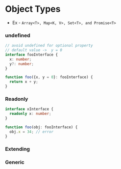 # Object Types

- Ex - `Array<T>, Map<K, V>, Set<T>, and Promise<T>`

<vc-table>
<template v-slot:cola>

```ts
// way 1 - {}
function foo(x: {a: number; b: number}): number {
  // code
}

// way 2 - interface
interface XInterface {
  a: number;
  b: number;
}

function foo(x: XInterface) {
  // code
}
```

</template>
<template v-slot:colb>

```ts
// way 3 - Type alias

type xType = {
  a: number;
  b: number;
};

function foo(x: xType) {
  // code
}
```

</template>
</vc-table>

### undefined

```ts
// avoid undefined for optional property
// default value ->  y = 0
interface fooInterface {
  x: number;
  y?: number;
}

function foo({x, y = 0}: fooInterface) {
  return x + y;
}
```

### Readonly

```ts
interface xInterface {
  readonly x: number;
}

function foo(obj: fooInterface) {
  obj.x = 34; // error
}
```

### Extending

<vc-table>
<template v-slot:cola>

```ts
interface A {
  x: number;
}
interface B {
  y: number;
}

interface Combo extends A, B {}
```

</template>
<template v-slot:colb>

```ts
interface A {
  x: number;
}
interface B {
  y: number;
}
// & = intersection
// almost same as extends
// difference is how error is handled
type Combo = A & B;
```

</template>
</vc-table>

### Generic

<vc-table>
<template v-slot:cola>

```ts
// interface
interface xyInterface<T> {
  x: T;
  y: T;
}

// usage
let num: xyInterface<number> = {
  x: 3,
  y: 6,
};
```

</template>
<template v-slot:colb>

```ts
// type alias
type xyType<T> = {
  x: T;
  y: T;
};

// we can use union
type xyOrNull<T> = xyType<T> | null;

// usage
let num: xyOrNull<number> = {
  x: 3,
  y: 6,
};

let num1: xyOrNull<null> = {
  x: null,
  y: null,
};

let num2: xyOrNull<null> = null;
```

</template>
</vc-table>
